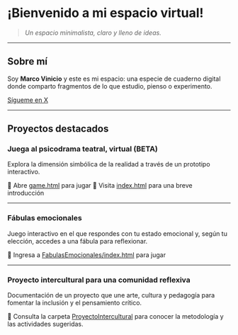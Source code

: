 # ¡Bienvenido a mi espacio virtual!

> _Un espacio minimalista, claro y lleno de ideas._

---

## Sobre mí

Soy **Marco Vinicio** y este es mi espacio: una especie de cuaderno digital donde comparto fragmentos de lo que estudio, pienso o experimento.

[Sígueme en X](https://x.com/vinicio_salto)

---

## Proyectos destacados

### **Juega al psicodrama teatral, virtual (BETA)**

Explora la dimensión simbólica de la realidad a través de un prototipo interactivo.

🔗 Abre [game.html](game.html) para jugar
📄 Visita [index.html](index.html) para una breve introducción

---

### **Fábulas emocionales**

Juego interactivo en el que respondes con tu estado emocional y, según tu elección, accedes a una fábula para reflexionar.

🔗 Ingresa a [FabulasEmocionales/index.html](FabulasEmocionales/index.html) para jugar

---

### **Proyecto intercultural para una comunidad reflexiva**

Documentación de un proyecto que une arte, cultura y pedagogía para fomentar la inclusión y el pensamiento crítico.

🔗 Consulta la carpeta [ProyectoIntercultural](ProyectoIntercultural) para conocer la metodología y las actividades sugeridas.
